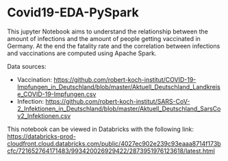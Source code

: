 # Covid19-EDA-PySpark

This jupyter Notebook aims to understand the relationship between the amount of infections and the amount of people getting vaccinated in Germany. At the end the fatality rate and the correlation between infections and vaccinations are computed using Apache Spark.

Data sources:
* Vaccination: https://github.com/robert-koch-institut/COVID-19-Impfungen_in_Deutschland/blob/master/Aktuell_Deutschland_Landkreise_COVID-19-Impfungen.csv 
* Infection: https://github.com/robert-koch-institut/SARS-CoV-2_Infektionen_in_Deutschland/blob/master/Aktuell_Deutschland_SarsCov2_Infektionen.csv

This notebook can be viewed in Databricks with the following link:<br/>
https://databricks-prod-cloudfront.cloud.databricks.com/public/4027ec902e239c93eaaa8714f173bcfc/721652764171483/993420026929422/2873951976123618/latest.html
